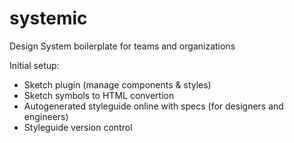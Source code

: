 # systemic
Design System boilerplate for teams and organizations

Initial setup:
- Sketch plugin (manage components & styles)
- Sketch symbols to HTML convertion
- Autogenerated styleguide online with specs (for designers and engineers)
- Styleguide version control
